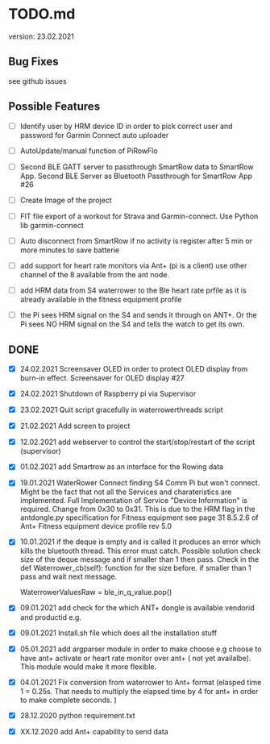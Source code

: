 # TODO.md

version: 23.02.2021

## Bug Fixes

see github issues

## Possible Features

- [ ] Identify user by HRM device ID in order to pick correct user and password for Garmin Connect auto uploader
- [ ] AutoUpdate/manual function of PiRowFlo 
- [ ] Second BLE GATT server to passthrough SmartRow data to SmartRow App. Second BLE Server as Bluetooth Passthrough for SmartRow App #26
- [ ] Create Image of the project
- [ ] FIT file export of a workout for Strava and Garmin-connect. Use Python lib garmin-connect
- [ ] Auto disconnect from SmartRow if no activity is register after 5 min or more minutes to save batterie
- [ ] add support for heart rate monitors via Ant+ (pi is a client) use other channel of the 8 available from 
the ant node.
- [ ] add HRM data from S4 waterrower to the Ble heart rate prfile as it is already available in the fitness equipment
profile
- [ ] the Pi sees HRM signal on the S4 and sends it through on ANT+. 
  Or the Pi sees NO HRM signal on the S4 and tells the watch to get its own.
  
  
## DONE
- [x] 24.02.2021 Screensaver OLED in order to protect OLED display from burn-in effect. Screensaver for OLED display #27
- [x] 24.02.2021 Shutdown of Raspberry pi via Supervisor
- [x] 23.02.2021 Quit script gracefully in waterrowerthreads script 
- [x] 21.02.2021 Add screen to project
- [x] 12.02.2021 add webserver to control the start/stop/restart of the script (supervisor)
- [x] 01.02.2021 add Smartrow as an interface for the Rowing data 
- [x] 19.01.2021 WaterRower Connect finding S4 Comm Pi but won't connect. Might be the fact that not all the Services and 
  charateristics are implemented. Full Implementation of Service "Device Information" is required. 
  Change from 0x30 to 0x31. This is due to the HRM flag in the antdongle.py specification for Fitness equipment
  see page 31 8.5.2.6 of Ant+ Fitness equipment device profile rev 5.0
  
  
- [x] 10.01.2021 if the deque is empty and is called it produces an error which kills the bluetooth thread. This error must
catch. Possible solution check size of the deque message and if smaller than 1 then pass. Check in the def Waterrower_cb(self): 
function for the size before. if smaller than 1 pass and wait next message.
  

    WaterrowerValuesRaw = ble_in_q_value.pop()
  

- [x] 09.01.2021 add check for the which ANT+ dongle is available vendorid and productid e.g.  
- [x] 09.01.2021 Install.sh file which does all the installation stuff
- [x] 05.01.2021 add argparser module in order to make choose e.g choose to have ant+ activate or heart rate monitor over 
ant+ ( not yet availalbe). This module would make it more flexible.
- [x] 04.01.2021 Fix conversion from waterrower to Ant+ format (elasped time 1 = 0.25s. That needs to multiply the elapsed time 
  by 4 for ant+ in order to make complete seconds. )
- [x] 28.12.2020 python requirement.txt
- [x] XX.12.2020 add Ant+ capability to send data





    




